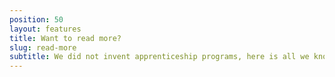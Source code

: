 ```yaml
---
position: 50
layout: features
title: Want to read more?
slug: read-more
subtitle: We did not invent apprenticeship programs, here is all we know about them.
---
```

